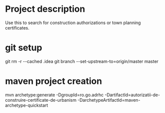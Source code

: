 # Project description

Use this to search for construction authorizations or town planning certificates.

# git setup

git rm -r --cached .idea
git branch --set-upstream-to=origin/master master

# maven project creation

mvn archetype:generate -DgroupId=ro.go.adrhc -DartifactId=autorizatii-de-construire-certificate-de-urbanism
-DarchetypeArtifactId=maven-archetype-quickstart
